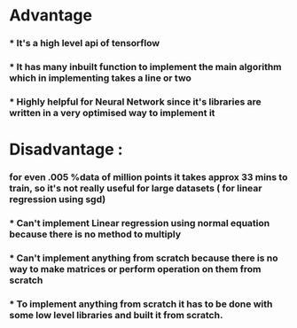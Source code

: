 
# Advantage 
### * It's a high level api of tensorflow 
### * It has many inbuilt function to implement the main algorithm which in implementing takes a line or two
### * Highly helpful for Neural Network since it's libraries are written  in a very optimised way to implement it
# Disadvantage :
### for even .005 %data of million points it takes approx 33 mins to train, so it's not really useful for large datasets ( for linear regression using sgd)
### * Can't implement Linear regression using normal equation because there is no method to multiply 
### * Can't implement anything from scratch because there is no way to make matrices or perform operation on them from scratch
### * To implement anything from scratch it has to be done with some low level libraries and built it from scratch.
 
